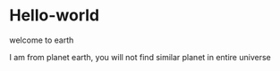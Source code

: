 # Hello-world
welcome to earth 

I am from planet earth, you will not find similar planet in entire universe
